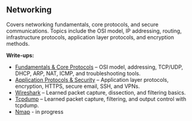 ## Networking
Covers networking fundamentals, core protocols, and secure communications. Topics include the OSI model, IP addressing, routing, infrastructure protocols, application layer protocols, and encryption methods.

**Write-ups:**
- [Fundamentals & Core Protocols](Fundamentals_Protocols.md) – OSI model, addressing, TCP/UDP, DHCP, ARP, NAT, ICMP, and troubleshooting tools.
- [Application Protocols & Security](Application_Security.md) – Application layer protocols, encryption, HTTPS, secure email, SSH, and VPNs.
- [Wireshark](Wireshark.md) – Learned packet capture, dissection, and filtering basics.
- [Tcpdump](Tcpdump.md) – Learned packet capture, filtering, and output control with tcpdump.
- [Nmap](Nmap.md) - in progress
